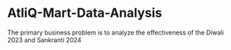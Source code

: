 # AtliQ-Mart-Data-Analysis
The primary business problem is to analyze the effectiveness of the Diwali 2023 and Sankranti 2024
